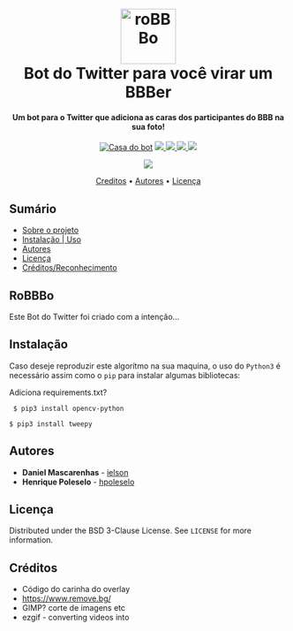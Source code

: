 <h1 align="center">
  <br>
  <a href="#"><img src="assets/automation.png" alt="roBBBo" width="100"></a>
  <br>
  Bot do Twitter para você virar um BBBer
  <br>
</h1>


<h4 align="center">Um bot para o Twitter que adiciona as caras dos participantes do BBB na sua foto! </h4>

<p align="center">
  <a href="https://twitter.com/robbbo20" target="_blank"><img src="https://badgen.net/badge/icon/roBBBo20/blue?icon=twitter&label" alt="Casa do bot"></a>
  <a href="https://github.com/hpoleselo/roBBBo/commits/master" target="_blank">
    <img src="https://badgen.net/github/commits/hpoleselo/roBBBO">
  </a>
  <a href="https://github.com/hpoleselo/roBBBo/graphs/contributors" target="_blank">
    <img src="https://badgen.net/github/contributors/hpoleselo/roBBBO">
  </a>
  <a href="#">
    <img src="https://badgen.net/github/license/hpoleselo/roBBBO">
  </a>
  <img src="https://badgen.net/github/last-commit/hpoleselo/roBBBO">
</p> 

<p align="center"> 
  <img src="https://user-images.githubusercontent.com/24254286/80287334-62c7bf00-8707-11ea-8ab4-7a25a3426b44.gif">
</p>

<p align="center">
  <a href="#credits">Creditos</a> •
  <a href="#authors">Autores</a> •
  <a href="#license">Licença</a>
</p>

## Sumário 

* [Sobre o projeto](#sobre-o-projeto)
* [Instalação | Uso](#installation)
* [Autores](#authors)
* [Licença](#license)
* [Créditos/Reconhecimento](#acknowledgements)

## RoBBBo
Este Bot do Twitter foi criado com a intenção...


<!-- Organização -->
## Instalação
Caso deseje reproduzir este algorítmo na sua maquina, o uso do ``` Python3 ``` é necessário assim como o ``` pip ``` para instalar algumas bibliotecas:

Adiciona requirements.txt? 

``` $ pip3 install opencv-python```

``` $ pip3 install tweepy ```

## Autores

* **Daniel Mascarenhas** - [ielson](https://github.com/ielson)
* **Henrique Poleselo** - [hpoleselo](https://github.com/hpoleselo)


## Licença

Distributed under the BSD 3-Clause License. See `LICENSE` for more information.

## Créditos
* Código do carinha do overlay
* https://www.remove.bg/
* GIMP? corte de imagens etc
* ezgif - converting videos into